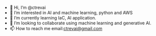 - 👋 Hi, I’m @ctrevai
- 👀 I’m interested in AI and machine learning, python and AWS
- 🌱 I’m currently learning IaC, AI application.
- 💞️ I’m looking to collaborate using machine learning and generative AI.
- 📫 How to reach me email:ctrevai@gmail.com

<!---
ctrevai/ctrevai is a ✨ special ✨ repository because its `README.md` (this file) appears on your GitHub profile.
You can click the Preview link to take a look at your changes.
--->
